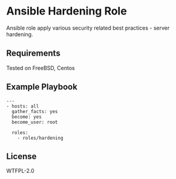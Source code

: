Ansible Hardening Role
=========

Ansible role apply various security related best practices - server hardening.

Requirements
------------

Tested on FreeBSD, Centos

Example Playbook
----------------

    ---
    - hosts: all
      gather_facts: yes
      become: yes
      become_user: root

      roles:
        - roles/hardening

License
-------

WTFPL-2.0
